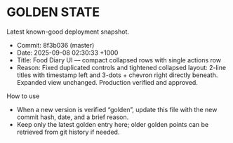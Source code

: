 # GOLDEN STATE

Latest known-good deployment snapshot.

- Commit: 8f3b036 (master)
- Date: 2025-09-08 02:30:33 +1000
- Title: Food Diary UI — compact collapsed rows with single actions row
- Reason: Fixed duplicated controls and tightened collapsed layout: 2-line titles with timestamp left and 3-dots + chevron right directly beneath. Expanded view unchanged. Production verified and approved.

How to use
- When a new version is verified “golden”, update this file with the new commit hash, date, and a brief reason.
- Keep only the latest golden entry here; older golden points can be retrieved from git history if needed.
